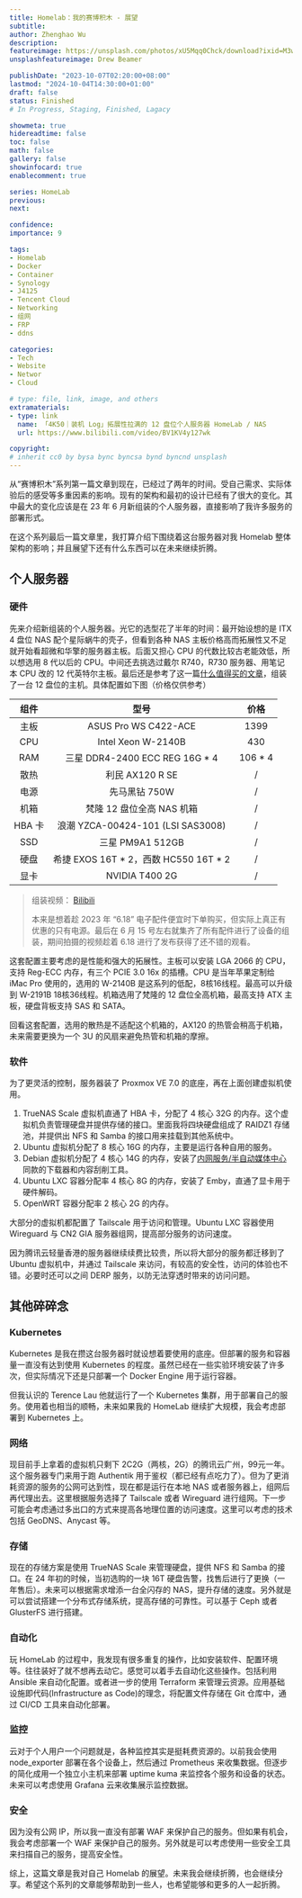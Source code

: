 ```yaml
---
title: Homelab：我的赛博积木 - 展望
subtitle: 
author: Zhenghao Wu
description: 
featureimage: https://unsplash.com/photos/xU5Mqq0Chck/download?ixid=M3wxMjA3fDB8MXxzZWFyY2h8Mnx8ZnV0dXJlfGVufDB8fHx8MTY4NDc3OTMxNHww&force=true&w=2400
unsplashfeatureimage: Drew Beamer

publishDate: "2023-10-07T02:20:00+08:00"
lastmod: "2024-10-04T14:30:00+01:00"
draft: false
status: Finished
# In Progress, Staging, Finished, Lagacy

showmeta: true
hidereadtime: false
toc: false
math: false
gallery: false
showinfocard: true
enablecomment: true

series: HomeLab
previous:
next:

confidence: 
importance: 9

tags:
- Homelab
- Docker
- Container
- Synology
- J4125
- Tencent Cloud
- Networking
- 组网
- FRP
- ddns

categories:
- Tech
- Website
- Networ
- Cloud

# type: file, link, image, and others
extramaterials:
- type: link
  name: 「4K50｜装机 Log」拓展性拉满的 12 盘位个人服务器 HomeLab / NAS
  url: https://www.bilibili.com/video/BV1KV4y127wk

copyright: 
# inherit cc0 by bysa bync byncsa bynd byncnd unsplash
---
```


从“赛博积木”系列第一篇文章到现在，已经过了两年的时间。受自己需求、实际体验后的感受等多重因素的影响。现有的架构和最初的设计已经有了很大的变化。其中最大的变化应该是在 23 年 6 月新组装的个人服务器，直接影响了我许多服务的部署形式。

在这个系列最后一篇文章里，我打算介绍下围绕着这台服务器对我 Homelab 整体架构的影响；并且展望下还有什么东西可以在未来继续折腾。

## 个人服务器

### 硬件

先来介绍新组装的个人服务器。光它的选型花了半年的时间：最开始设想的是 ITX 4 盘位 NAS 配个星际蜗牛的壳子，但看到各种 NAS 主板价格高而拓展性又不足就开始看超微和华擎的服务器主板。后面又担心 CPU 的代数比较古老能效低，所以想选用 8 代以后的 CPU。中间还去挑选过戴尔 R740，R730 服务器、用笔记本 CPU 改的 12 代英特尔主板。最后还是参考了这一篇[什么值得买的文章](https://post.smzdm.com/p/an3n35rp/)，组装了一台 12 盘位的主机。具体配置如下图（价格仅供参考）

| 组件 | 型号 | 价格 |
| :--: | :--: | :--: |
| 主板 | ASUS Pro WS C422-ACE | 1399 |
| CPU | Intel Xeon W-2140B | 430 |
| RAM | 三星 DDR4-2400 ECC REG 16G * 4 | 106 * 4 |
| 散热 | 利民 AX120 R SE | / |
| 电源 | 先马黑钻 750W | / |
| 机箱 | 梵隆 12 盘位全高 NAS 机箱 | / |
| HBA 卡 | 浪潮 YZCA-00424-101 (LSI SAS3008) | / |
| SSD | 三星 PM9A1 512GB | / |
| 硬盘 | 希捷 EXOS 16T * 2，西数 HC550 16T * 2 | / |
| 显卡 | NVIDIA T400 2G | / |

> 组装视频： [Bilibili](https://www.bilibili.com/video/BV1KV4y127wk)
> 
> 本来是想着趁 2023 年 “6.18” 电子配件便宜时下单购买，但实际上真正有优惠的只有电源。最后在 6 月 15 号左右就集齐了所有配件进行了设备的组装，期间拍摄的视频趁着 6.18 进行了发布获得了还不错的观看。

这套配置主要考虑的是性能和强大的拓展性。主板可以安装 LGA 2066 的 CPU，支持 Reg-ECC 内存，有三个 PCIE 3.0 16x 的插槽。CPU 是当年苹果定制给 iMac Pro 使用的，选用的 W-2140B 是这系列的低配，8核16线程。最高可以升级到 W-2191B 18核36线程。机箱选用了梵隆的 12 盘位全高机箱，最高支持 ATX 主板，硬盘背板支持 SAS 和 SATA。

回看这套配置，选用的散热是不适配这个机箱的，AX120 的热管会稍高于机箱，未来需要更换为一个 3U 的风扇来避免热管和机箱的摩擦。

### 软件

为了更灵活的控制，服务器装了 Proxmox VE 7.0 的底座，再在上面创建虚拟机使用。

1. TrueNAS Scale 虚拟机直通了 HBA 卡，分配了 4 核心 32G 的内存。这个虚拟机负责管理硬盘并提供存储的接口。里面我将四块硬盘组成了 RAIDZ1 存储池，并提供出 NFS 和 Samba 的接口用来挂载到其他系统中。
2. Ubuntu 虚拟机分配了 8 核心 16G 的内存，主要是运行各种自用的服务。
3. Debian 虚拟机分配了 4 核心 14G 的内存，安装了[内网服务/半自动媒体中心](/post/homelab-journey-intranet/#半自动媒体中心)同款的下载器和内容刮削工具。
4. Ubuntu LXC 容器分配率 4 核心 8G 的内存，安装了 Emby，直通了显卡用于硬件解码。
5. OpenWRT 容器分配率 2 核心 2G 的内存。

大部分的虚拟机都配置了 Tailscale 用于访问和管理。Ubuntu LXC 容器使用 Wireguard 与 CN2 GIA 服务器组网，提高部分服务的访问速度。

因为腾讯云轻量香港的服务器继续续费比较贵，所以将大部分的服务都迁移到了 Ubuntu 虚拟机中，并通过 Tailscale 来访问，有较高的安全性，访问的体验也不错。必要时还可以之间 DERP 服务，以防无法穿透时带来的访问问题。

## 其他碎碎念

### Kubernetes

Kubernetes 是我在攒这台服务器时就设想着要使用的底座。但部署的服务和容器量一直没有达到使用 Kubernetes 的程度。虽然已经在一些实验环境安装了许多次，但实际情况下还是只部署一个 Docker Engine 用于运行容器。

但我认识的 Terence Lau 他就运行了一个 Kubernetes 集群，用于部署自己的服务。使用着也相当的顺畅，未来如果我的 HomeLab 继续扩大规模，我会考虑部署到 Kubernetes 上。

### 网络

现目前手上拿着的虚拟机只剩下 2C2G（两核，2G）的腾讯云广州，99元一年。这个服务器专门来用于跑 Authentik 用于鉴权（都已经有点吃力了）。但为了更消耗资源的服务的公网可达到性，现在都是运行在本地 NAS 或者服务器上，组网后再代理出去。这里根据服务选择了 Tailscale 或者 Wireguard 进行组网。下一步可能会考虑通过多出口的方式来提高各地理位置的访问速度。这里可以考虑的技术包括 GeoDNS、Anycast 等。

### 存储

现在的存储方案是使用 TrueNAS Scale 来管理硬盘，提供 NFS 和 Samba 的接口。在 24 年初的时候，当初选购的一块 16T 硬盘告警，找售后进行了更换（一年售后）。未来可以根据需求增添一台全闪存的 NAS，提升存储的速度。另外就是可以尝试搭建一个分布式存储系统，提高存储的可靠性。可以基于 Ceph 或者 GlusterFS 进行搭建。

### 自动化

玩 HomeLab 的过程中，我发现有很多重复的操作，比如安装软件、配置环境等。往往装好了就不想再去动它。感觉可以着手去自动化这些操作。包括利用 Ansible 来自动化配置。或者进一步的使用 Terraform 来管理云资源。应用基础设施即代码(Infrastructure as Code)的理念，将配置文件存储在 Git 仓库中，通过 CI/CD 工具来自动化部署。

### 监控

云对于个人用户一个问题就是，各种监控其实是挺耗费资源的。以前我会使用 node_exporter 部署在各个设备上，然后通过 Prometheus 来收集数据。但逐步的简化成用一个独立小主机来部署 uptime kuma 来监控各个服务和设备的状态。未来可以考虑使用 Grafana 云来收集展示监控数据。

### 安全

因为没有公网 IP，所以我一直没有部署 WAF 来保护自己的服务。但如果有机会，我会考虑部署一个 WAF 来保护自己的服务。另外就是可以考虑使用一些安全工具来扫描自己的服务，提高安全性。

综上，这篇文章是我对自己 Homelab 的展望。未来我会继续折腾，也会继续分享。希望这个系列的文章能够帮助到一些人，也希望能够和更多的人一起折腾。